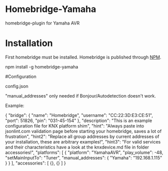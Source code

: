 # Homebridge-Yamaha
homebridge-plugin for Yamaha AVR

# Installation
First homebridge must be installed. Homebridge is published through [NPM](https://www.npmjs.com/package/homebridge).

  npm install -g homebridge-yamaha

#Configuration

config.json

"manual_addresses" only needed if Bonjour/Autodetection doesn't work.

Example:

  {
    "bridge": {
        "name": "Homebridge",
        "username": "CC:22:3D:E3:CE:51",
        "port": 51826,
        "pin": "031-45-154"
    },
    "description": "This is an example configuration file for KNX platform shim",
    "hint": "Always paste into jsonlint.com validation page before starting your homebridge, saves a lot of frustration",
    "hint2": "Replace all group addresses by current addresses of your installation, these are arbitrary examples!",
    "hint3": "For valid services and their characteristics have a look at the knxdevice.md file in folder accessories!",
    "platforms": [
        {
            "platform": "YamahaAVR",
            "play_volume": -48,
            "setMainInputTo": "Tuner",
            "manual_addresses": {
                "Yamaha": "192.168.1.115"
            }
        }
    ],
    "accessories": [
        {},
        {}
    ]
    }
